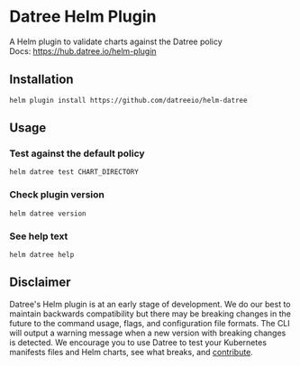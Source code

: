 # Datree Helm Plugin

A Helm plugin to validate charts against the Datree policy  
Docs: https://hub.datree.io/helm-plugin

## Installation
```
helm plugin install https://github.com/datreeio/helm-datree
```

## Usage

### Test against the default policy
```
helm datree test CHART_DIRECTORY
```

### Check plugin version
```
helm datree version
```

### See help text
```
helm datree help
```

## Disclaimer

Datree's Helm plugin is at an early stage of development. We do our best to maintain backwards compatibility but there may be breaking changes in
the future to the command usage, flags, and configuration file formats. The CLI will output a warning message when a new version with breaking changes is detected.
We encourage you to use Datree to test your Kubernetes manifests files and Helm charts, see what
breaks, and [contribute](./CONTRIBUTING.md).
